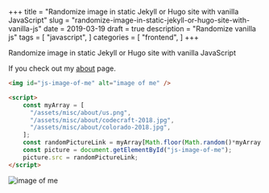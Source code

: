 +++
title = "Randomize image in static Jekyll or Hugo site with vanilla JavaScript"
slug = "randomize-image-in-static-jekyll-or-hugo-site-with-vanilla-js"
date = 2019-03-19
draft = true
description = "Randomize vanilla js"
tags = [
    "javascript",
]
categories = [
    "frontend",
]
+++

Randomize image in static Jekyll or Hugo site with vanilla JavaScript

If you check out my [about](/about) page.

```html
<img id="js-image-of-me" alt="image of me" />

<script>
    const myArray = [
      "/assets/misc/about/us.png",
      "/assets/misc/about/codecraft-2018.jpg",
      "/assets/misc/about/colorado-2018.jpg",
    ];
    const randomPictureLink = myArray[Math.floor(Math.random()*myArray.length)];
    const picture = document.getElementById("js-image-of-me");
    picture.src = randomPictureLink;
</script>
```

<img id="js-image-of-me" alt="image of me" />

<script>
    const myArray = [
      "/assets/misc/about/us.png",
      "/assets/misc/about/codecraft-2018.jpg",
      "/assets/misc/about/colorado-2018.jpg",
    ];
    const randomPictureLink = myArray[Math.floor(Math.random()*myArray.length)];
    const picture = document.getElementById("js-image-of-me");
    picture.src = randomPictureLink;
</script>